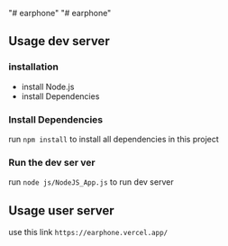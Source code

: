 "# earphone"
"# earphone"

## Usage dev server

### installation

-   install Node.js
-   install Dependencies

### Install Dependencies

run `npm install` to install all dependencies in this project

### Run the dev ser ver

run `node js/NodeJS_App.js` to run dev server

## Usage user server

use this link `https://earphone.vercel.app/`

